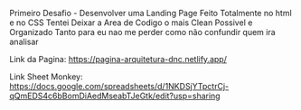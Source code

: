 Primeiro Desafio - Desenvolver uma Landing Page
Feito Totalmente no html e no CSS
Tentei Deixar a Area de Codigo o mais Clean Possivel e Organizado Tanto para eu nao me perder como não confundir quem ira analisar

Link da Pagina: https://pagina-arquitetura-dnc.netlify.app/



Link Sheet Monkey: https://docs.google.com/spreadsheets/d/1NKDSjYTpctrCj-qQmEDS4c6bBomDiAedMseabTJeGtk/edit?usp=sharing
